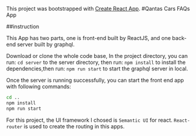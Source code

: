 This project was bootstrapped with [Create React App](https://github.com/facebook/create-react-app).
#Qantas Cars FAQs App

##instruction

This App has two parts, one is front-end built by ReactJS, and one back-end server built by graphql. 

Download or clone the whole code base, In the project directory, you can run:
`cd server` to the server directory, then run:
`npm install` to install the dependencies,then run:
`npm run start` to start the graphql server in local.

Once the server is running successfully, you can start the front end app with following commands:

```sh
cd ..
npm install
npm run start
```

For this project, the UI framework I chosed is `Semantic UI` for react. `React-router` is used to create the routing in this apps.
